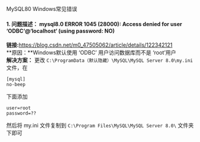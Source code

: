 MySQL80 Windows常见错误

#### 1. 问题描述： mysql8.0 ERROR 1045 (28000): Access denied for user ‘ODBC‘@‘localhost‘ (using password: NO)
**链接:**<https://blog.csdn.net/m0_47505062/article/details/122342121><br>
**原因：**Windows默认使用 ‘ODBC’ 用户访问数据库而不是 ‘root’用户<br>
**解决方案：** 更改 `C:\ProgramData（默认隐藏）\MySQL\MySQL Server 8.0\my.ini`文件，在
```
[mysql]
no-beep
```
下面添加
```  
user=root 
password=?? 
```
然后将 my.ini 文件复制到 `C:\Program Files\MySQL\MySQL Server 8.0\` 文件夹下即可

